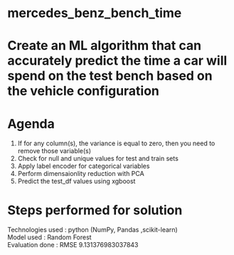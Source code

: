 # mercedes_benz_bench_time

# Create an ML algorithm that can accurately predict the time a car will spend on the test bench based on the vehicle configuration

# Agenda<br/>
1. If for any column(s), the variance is equal to zero, then you need to remove those variable(s)<br/>
2. Check for null and unique values for test and train sets<br/>
3. Apply label encoder for categorical variables<br/>
4. Perform dimensaionlity reduction with PCA<br/>
5. Predict the test_df values using xgboost<br/>

# Steps performed for solution
Technologies used : python (NumPy, Pandas ,scikit-learn)<br/>
Model used        : Random Forest<br/>
Evaluation done   : RMSE 9.131376983037843<br/>
